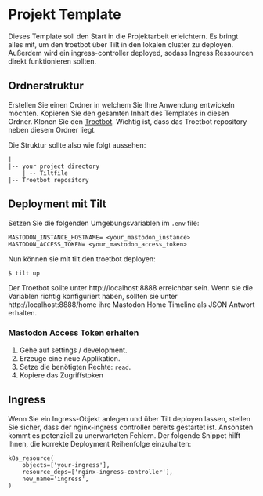 # Projekt Template

Dieses Template soll den Start in die Projektarbeit erleichtern. 
Es bringt alles mit, um den troetbot über Tilt in den lokalen cluster zu deployen. 
Außerdem wird ein ingress-controller deployed, sodass Ingress Ressourcen direkt funktionieren sollten.

## Ordnerstruktur
Erstellen Sie einen Ordner in welchem Sie Ihre Anwendung entwickeln möchten. 
Kopieren Sie den gesamten Inhalt des Templates in diesen Ordner.
Klonen Sie den [Troetbot](https://github.com/qaware/troetbot).
Wichtig ist, dass das Troetbot repository neben diesem Ordner liegt.

Die Struktur sollte also wie folgt aussehen: 
```
|
|-- your project directory
    | -- Tiltfile   
|-- Troetbot repository
```

## Deployment mit Tilt

Setzen Sie die folgenden Umgebungsvariablen im `.env` file:  
```shell
MASTODON_INSTANCE_HOSTNAME= <your_mastodon_instance>
MASTODON_ACCESS_TOKEN= <your_mastodon_access_token>
```

Nun können sie mit tilt den troetbot deployen: 
```shell
$ tilt up
```

Der Troetbot sollte unter http://localhost:8888 erreichbar sein. 
Wenn sie die Variablen richtig konfiguriert haben, sollten sie unter http://localhost:8888/home
ihre Mastodon Home Timeline als JSON Antwort erhalten. 

### Mastodon Access Token erhalten
1. Gehe auf settings / development.
2. Erzeuge eine neue Applikation.
3. Setze die benötigten Rechte: `read`.
4. Kopiere das Zugriffstoken

## Ingress
Wenn Sie ein Ingress-Objekt anlegen und über Tilt deployen lassen, stellen Sie sicher, dass der nginx-ingress controller bereits gestartet ist. 
Ansonsten kommt es potenziell zu unerwarteten Fehlern. 
Der folgende Snippet hilft Ihnen, die korrekte Deployment Reihenfolge einzuhalten: 
```
k8s_resource(
    objects=['your-ingress'],
    resource_deps=['nginx-ingress-controller'],
    new_name='ingress',
)
```